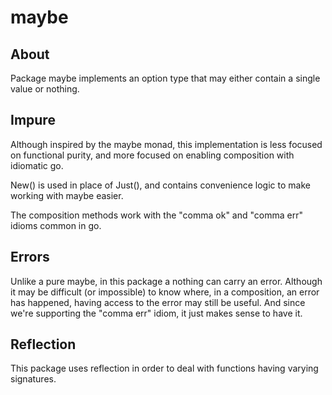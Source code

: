 maybe
=====

About
-----

Package maybe implements an option type that may either contain a single value or nothing.

Impure
------

Although inspired by the maybe monad, this implementation is less focused on functional purity, and more focused on enabling composition with idiomatic go.

New() is used in place of Just(), and contains convenience logic to make working with maybe easier.

The composition methods work with the "comma ok" and "comma err" idioms common in go.

Errors
------

Unlike a pure maybe, in this package a nothing can carry an error.  Although it may be difficult (or impossible) to know where, in a composition, an error has happened, having access to the error may still be useful.  And since we're supporting the "comma err" idiom, it just makes sense to have it.


Reflection
----------

This package uses reflection in order to deal with functions having varying signatures.

